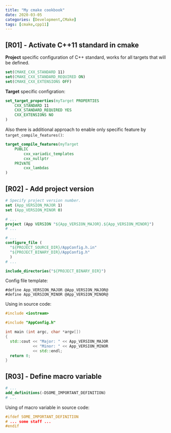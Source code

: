 ```yaml
---
title: "My cmake cookbook"
date: 2020-03-05
categories: [Development,CMake]
tags: [cmake,cpp11]
---
```


## [R01] - Activate C++11 standard in cmake
**Project** specific configuration of C++ standard, works for all targets that will be defined.
```cmake
set(CMAKE_CXX_STANDARD 11)
set(CMAKE_CXX_STANDARD_REQUIRED ON)
set(CMAKE_CXX_EXTENSIONS OFF)
```
**Target** specific configration:
```cmake
set_target_properties(myTarget PROPERTIES
    CXX_STANDARD 11
    CXX_STANDARD_REQUIRED YES
    CXX_EXTENSIONS NO
)
```
Also there is additional approach to enable only specific feature by `target_compile_features()`:
```cmake
target_compile_features(myTarget
    PUBLIC
        cxx_variadic_templates
        cxx_nullptr
    PRIVATE
        cxx_lambdas
)
```

## [R02] - Add project version

```cmake
# Specify project version number.
set (App_VERSION_MAJOR 1)
set (App_VERSION_MINOR 0)

# ...
project (App VERSION "${App_VERSION_MAJOR}.${App_VERSION_MINOR}")
# ...

# ...
configure_file (
  "${PROJECT_SOURCE_DIR}/AppConfig.h.in"
  "${PROJECT_BINARY_DIR}/AppConfig.h"
  )
# ...

include_directories("${PROJECT_BINARY_DIR}")
```

Config file template:
```
#define App_VERSION_MAJOR @App_VERSION_MAJOR@
#define App_VERSION_MINOR @App_VERSION_MINOR@
```

Using in source code:
```cpp
#include <iostream>

#include "AppConfig.h"

int main (int argc, char *argv[])
{
  std::cout << "Major: " << App_VERSION_MAJOR
            << "Minor: " << App_VERSION_MINOR
            << std::endl;
  return 0;
}
```

## [R03] - Define macro variable

```cmake
# ...
add_definitions(-DSOME_IMPORTANT_DEFINITION)
# ...
```

Using of macro variable in source code:
```cpp
#ifdef SOME_IMPORTANT_DEFINITION
# ... some staff ...
#endif
```

